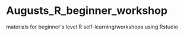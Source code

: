 # Augusts_R_beginner_workshop
materials for beginner's level R self-learning/workshops using Rstudio
